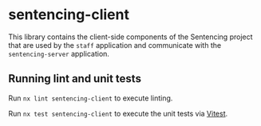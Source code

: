 # sentencing-client

This library contains the client-side components of the Sentencing project that are used by the `staff` application and communicate with the `sentencing-server` application.

## Running lint and unit tests

Run `nx lint sentencing-client` to execute linting.

Run `nx test sentencing-client` to execute the unit tests via [Vitest](https://vitest.dev/).

